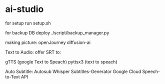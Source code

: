 # ai-studio

for setup run setup.sh

for backup DB deploy ./script/backup_manager.py


making picture:
openJourney
diffusion-ai


Text to Audio:
offer SRT to:

gTTS (google Text to Speach)
pyttsx3 (text to speach)

Auto Subtitle:
Autosub
Whisper
Subtitles-Generator
Google Cloud Speech-to-Text API